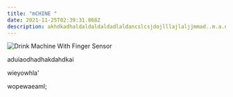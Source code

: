 ```yaml
---
title: "mCHINE "
date: 2021-11-25T02:39:31.868Z
description: akhdkadhaldaldaldaldadlaldancslcsjdojlllajlaljjmmad..m.a.daa
---
```

![Drink Machine With Finger Sensor ](https://i.pinimg.com/564x/42/6e/65/426e65264514d870c994fcfdc2a64249.jpg "Drink Machine With Finger Sensor ")

aduiaodhadhakdahdkai

wieyowhla'

wopewaeaml;
